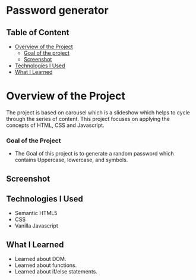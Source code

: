 # Password generator

## Table of Content

 * [Overview of the Project](#overview-of-the-project)
      * [Goal of the project](#goal-of-the-project)
      * [Screenshot](#screenshot)
 * [Technologies I Used](#technologies-i-used)
 * [What I Learned](#what-i-learned) 

# Overview of the Project
The project is based on carousel which is a slideshow which helps to cycle through the series of content. This project focuses on applying the concepts of HTML, CSS and Javascript.

### Goal of the Project
* The Goal of this project is to generate a random password which contains Uppercase, lowercase, and symbols.

## Screenshot



## Technologies I Used
* Semantic HTML5
* CSS
* Vanilla Javascript

## What I Learned
* Learned about DOM.
* Learned about functions.
* Learned about if/else statements.
